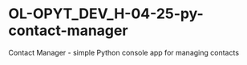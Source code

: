 # OL-OPYT_DEV_H-04-25-py-contact-manager
Contact Manager - simple Python console app for managing contacts

